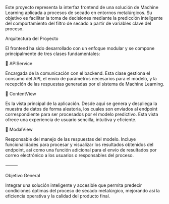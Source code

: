 Este proyecto representa la interfaz frontend de una solución de Machine Learning aplicada a procesos de secado en entornos metalúrgicos. Su objetivo es facilitar la toma de decisiones mediante la predicción inteligente del comportamiento del filtro de secado a partir de variables clave del proceso.

Arquitectura del Proyecto

El frontend ha sido desarrollado con un enfoque modular y se compone principalmente de tres clases fundamentales:

🔹 APIService

Encargada de la comunicación con el backend. Esta clase gestiona el consumo del API, el envío de parámetros necesarios para el modelo, y la recepción de las respuestas generadas por el sistema de Machine Learning.

🔹 ContentView

Es la vista principal de la aplicación. Desde aquí se genera y despliega la muestra de datos de forma aleatoria, los cuales son enviados al endpoint correspondiente para ser procesados por el modelo predictivo. Esta vista ofrece una experiencia de usuario sencilla, intuitiva y eficiente.

🔹 ModalView

Responsable del manejo de las respuestas del modelo. Incluye funcionalidades para procesar y visualizar los resultados obtenidos del endpoint, así como una función adicional para el envío de resultados por correo electrónico a los usuarios o responsables del proceso.

⸻

Objetivo General

Integrar una solución inteligente y accesible que permita predecir condiciones óptimas del proceso de secado metalúrgico, mejorando así la eficiencia operativa y la calidad del producto final.
